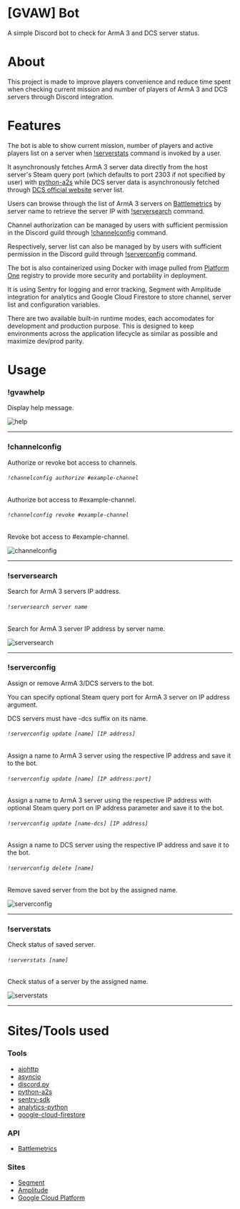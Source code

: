 # [GVAW] Bot
A simple Discord bot to check for ArmA 3 and DCS server status.

# About
This project is made to improve players convenience and reduce time spent when checking current mission and number of players of ArmA 3 and DCS servers through Discord integration.

# Features
The bot is able to show current mission, number of players and active players list on a server when [!serverstats](#serverstats) command is invoked by a user. 

It asynchronously fetches ArmA 3 server data directly from the host server's Steam query port (which defaults to port 2303 if not specified by user) with [python-a2s](#tools) while DCS server data is asynchronously fetched through [DCS official website](https://www.digitalcombatsimulator.com/) server list. 

Users can browse through the list of ArmA 3 servers on [Battlemetrics](#api) by server name to retrieve the server IP with [!serversearch](#serversearch) command. 

Channel authorization can be managed by users with sufficient permission in the Discord guild through [!channelconfig](#channelconfig) command. 

Respectively, server list can also be managed by by users with sufficient permission in the Discord guild through [!serverconfig](#serverconfig) command. 

The bot is also containerized using Docker with image pulled from [Platform One](https://p1.dso.mil/) registry to provide more security and portability in deployment. 

It is using Sentry for logging and error tracking, Segment with Amplitude integration for analytics and Google Cloud Firestore to store channel, server list and configuration variables. 

There are two available built-in runtime modes, each accomodates for development and production purpose. This is designed to keep environments across the application lifecycle as similar as possible and maximize dev/prod parity.

# Usage
### !gvawhelp
Display help message.

![help](https://raw.githubusercontent.com/farhannysf/apx_bot/gvaw/docs/help.png)

---

### !channelconfig
Authorize or revoke bot access to channels.

###### `!channelconfig authorize #example-channel`
Authorize bot access to #example-channel.

###### `!channelconfig revoke #example-channel`
Revoke bot access to #example-channel.

![channelconfig](https://raw.githubusercontent.com/farhannysf/apx_bot/gvaw/docs/channelconfig.png)

---

### !serversearch
Search for ArmA 3 servers IP address.

###### `!serversearch server name`
Search for ArmA 3 server IP address by server name.

![serversearch](https://raw.githubusercontent.com/farhannysf/apx_bot/gvaw/docs/serversearch.png)

---

### !serverconfig
Assign or remove ArmA 3/DCS servers to the bot.

You can specify optional Steam query port for ArmA 3 server on IP address argument.

DCS servers must have -dcs suffix on its name.

###### `!serverconfig update [name] [IP address]`
Assign a name to ArmA 3 server using the respective IP address and save it to the bot.

###### `!serverconfig update [name] [IP address:port]`
Assign a name to ArmA 3 server using the respective IP address with optional Steam query port on IP address parameter and save it to the bot.

###### `!serverconfig update [name-dcs] [IP address]`
Assign a name to DCS server using the respective IP address and save it to the bot.

###### `!serverconfig delete [name]`
Remove saved server from the bot by the assigned name.

![serverconfig](https://raw.githubusercontent.com/farhannysf/apx_bot/gvaw/docs/serverconfig.png)

---

### !serverstats
Check status of saved server.

###### `!serverstats [name]`
Check status of a server by the assigned name.

![serverstats](https://raw.githubusercontent.com/farhannysf/apx_bot/gvaw/docs/serverstats.png)

---

# Sites/Tools used

### Tools
* [aiohttp](https://docs.aiohttp.org/en/stable/)
* [asyncio](https://docs.python.org/3.6/library/asyncio.html)
* [discord.py](https://discordpy.readthedocs.io/en/latest/)
* [python-a2s](https://github.com/Yepoleb/python-a2s)
* [sentry-sdk](https://docs.sentry.io/error-reporting/quickstart/?platform=python)
* [analytics-python](https://segment.com/docs/sources/server/python/)
* [google-cloud-firestore](https://cloud.google.com/firestore/docs/quickstart-servers)

### API
* [Battlemetrics](https://www.battlemetrics.com/developers/documentation)

### Sites
* [Segment](https://segment.com/)
* [Amplitude](https://amplitude.com/)
* [Google Cloud Platform](https://cloud.google.com/)